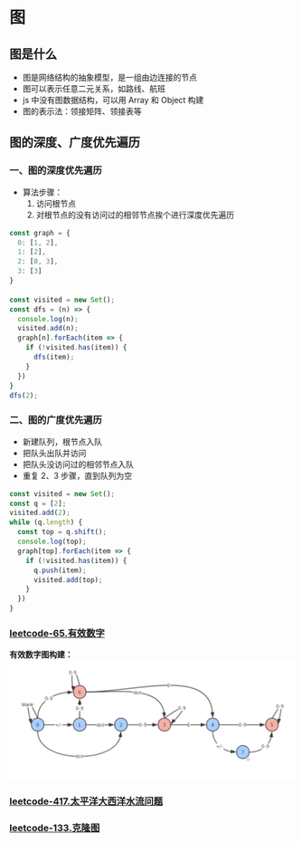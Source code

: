 # 图
## 图是什么
* 图是网络结构的抽象模型，是一组由边连接的节点
* 图可以表示任意二元关系，如路线、航班
* js 中没有图数据结构，可以用 Array 和 Object 构建
* 图的表示法：领接矩阵、领接表等
## 图的深度、广度优先遍历
### 一、图的深度优先遍历
* 算法步骤：
  1. 访问根节点
  2. 对根节点的没有访问过的相邻节点挨个进行深度优先遍历

```js
const graph = {
  0: [1, 2],
  1: [2],
  2: [0, 3],
  3: [3]
}

const visited = new Set();
const dfs = (n) => {
  console.log(n);
  visited.add(n);
  graph[n].forEach(item => {
    if (!visited.has(item)) {
      dfs(item);
    }
  })
}
dfs(2);
```
### 二、图的广度优先遍历
* 新建队列，根节点入队
* 把队头出队并访问
* 把队头没访问过的相邻节点入队
* 重复 2、3 步骤，直到队列为空

```js
const visited = new Set();
const q = [2];
visited.add(2);
while (q.length) {
  const top = q.shift();
  console.log(top);
  graph[top].forEach(item => {
    if (!visited.has(item)) {
      q.push(item);
      visited.add(top);
    }
  })
}
```

### [leetcode-65.有效数字](https://leetcode.cn/problems/valid-number/)
**有效数字图构建：**
![有效数字图构建](./assets/%E6%9C%89%E6%95%88%E6%95%B0%E5%AD%97%E5%9B%BE%E6%9E%84%E5%BB%BA.png)

### [leetcode-417.太平洋大西洋水流问题](https://leetcode.cn/problems/pacific-atlantic-water-flow/)

### [leetcode-133.克隆图](https://leetcode.cn/problems/clone-graph/)